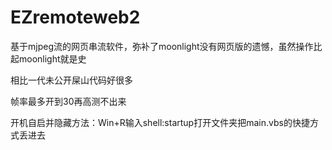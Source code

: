 # EZremoteweb2

基于mjpeg流的网页串流软件，弥补了moonlight没有网页版的遗憾，虽然操作比起moonlight就是史

相比一代未公开屎山代码好很多

帧率最多开到30再高测不出来

开机自启并隐藏方法：Win+R输入shell:startup打开文件夹把main.vbs的快捷方式丢进去